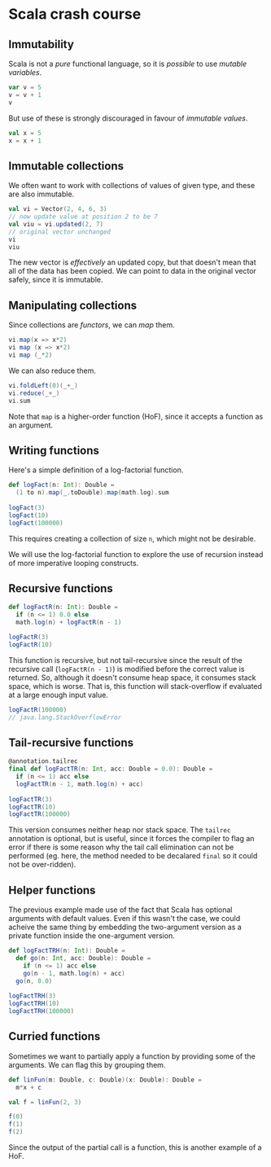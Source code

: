# Scala crash course

## Immutability

Scala is not a *pure* functional language, so it is *possible* to use *mutable variables*.

```scala mdoc
var v = 5
v = v + 1
v
```
But use of these is strongly discouraged in favour of *immutable values*.
```scala mdoc:fail
val x = 5
x = x + 1
```

## Immutable collections

We often want to work with collections of values of given type, and these are also immutable.
```scala mdoc
val vi = Vector(2, 4, 6, 3)
// now update value at position 2 to be 7
val viu = vi.updated(2, 7)
// original vector unchanged
vi
viu
```
The new vector is *effectively* an updated copy, but that doesn't mean that all of the data has been copied. We can point to data in the original vector safely, since it is immutable.

## Manipulating collections

Since collections are *functors*, we can *map* them.
```scala mdoc
vi.map(x => x*2)
vi map (x => x*2)
vi map (_*2)
```
We can also reduce them.
```scala mdoc
vi.foldLeft(0)(_+_)
vi.reduce(_+_)
vi.sum
```
Note that `map` is a higher-order function (HoF), since it accepts a function as an argument.

## Writing functions

Here's a simple definition of a log-factorial function.
```scala mdoc
def logFact(n: Int): Double =
  (1 to n).map(_.toDouble).map(math.log).sum
  
logFact(3)
logFact(10)
logFact(100000)
```
This requires creating a collection of size `n`, which might not be desirable.

We will use the log-factorial function to explore the use of recursion instead of more imperative looping constructs.

## Recursive functions

```scala mdoc
def logFactR(n: Int): Double =
  if (n <= 1) 0.0 else
  math.log(n) + logFactR(n - 1)

logFactR(3)
logFactR(10)
```
This function is recursive, but not tail-recursive since the result of the recursive call (`logFactR(n - 1)`) is modified before the correct value is returned. So, although it doesn't consume heap space, it consumes stack space, which is worse. That is, this function will stack-overflow if evaluated at a large enough input value.
```scala
logFactR(100000)
// java.lang.StackOverflowError
```

## Tail-recursive functions

```scala mdoc
@annotation.tailrec
final def logFactTR(n: Int, acc: Double = 0.0): Double =
  if (n <= 1) acc else
  logFactTR(n - 1, math.log(n) + acc)
  
logFactTR(3)
logFactTR(10)
logFactTR(100000)
```
This version consumes neither heap nor stack space. The `tailrec` annotation is optional, but is useful, since it forces the compiler to flag an error if there is some reason why the tail call elimination can not be performed (eg. here, the method needed to be decalared `final` so it could not be over-ridden).

## Helper functions

The previous example made use of the fact that Scala has optional arguments with default values. Even if this wasn't the case, we could acheive the same thing by embedding the two-argument version as a private function inside the one-argument version.
```scala mdoc
def logFactTRH(n: Int): Double =
  def go(n: Int, acc: Double): Double =
    if (n <= 1) acc else
    go(n - 1, math.log(n) + acc)
  go(n, 0.0)
  
logFactTRH(3)
logFactTRH(10)
logFactTRH(100000)
```

## Curried functions

Sometimes we want to partially apply a function by providing some of the arguments. We can flag this by grouping them.
```scala mdoc
def linFun(m: Double, c: Double)(x: Double): Double =
  m*x + c

val f = linFun(2, 3)

f(0)
f(1)
f(2)
```
Since the output of the partial call is a function, this is another example of a HoF.
